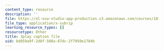 ```yaml
---
content_type: resource
description: ''
file: https://ol-ocw-studio-app-production.s3.amazonaws.com/courses/18-06sc-linear-algebra-fall-2011/bd859a9f2d8f508a87dc2f7950e1784b_BaBoztM9Q1w.vtt
file_type: application/x-subrip
learning_resource_types: []
resourcetype: Other
title: 3play caption file
uid: bd859a9f-2d8f-508a-87dc-2f7950e1784b
---
```


